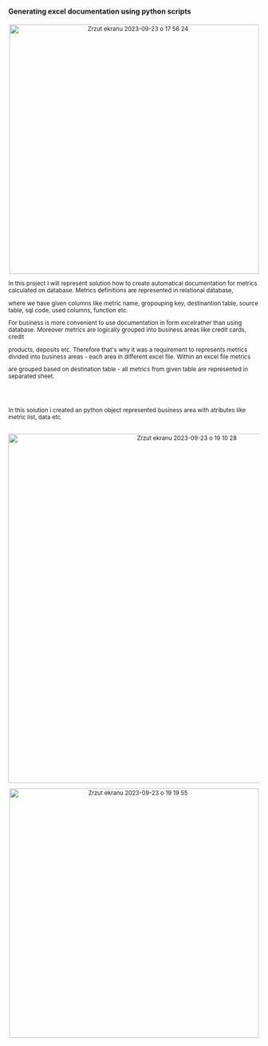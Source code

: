 
#### Generating excel documentation using python scripts

<sub/>

<p align="center">

<img width="500" alt="Zrzut ekranu 2023-09-23 o 17 56 24" src="https://github.com/eda6767/generating_documentation_python_excel/assets/102791467/a0b9fc5f-df3a-42e9-83ae-918794e06b1d">
</p>



In this project I will represent solution how to create automatical documentation for metrics calculated on database. Metrics definitions are represented in relational database, 
<br/> 

where we have given columns like metric name, gropouping key, destinantion table, source table, sql code, used columns, function etc. 
<br/> 

For business is more convenient to use documentation in form excelrather than using database. Moreover metrics are logically grouped into business areas like credit cards, credit 
<br/> 

products, deposits etc. Therefore that's why it was a requirement to represents metrics divided into business areas - each area in different excel file. Within an excel file metrics 
<br/> 

are grouped based on destination table - all metrics from given table are represented in separated sheet.
<br/> 
<br/> 


<br/> 
<br/> 
In this solution i created an python object represented business area with atributes like metric list, data etc.

<br/> 
<br/> 
<p align="center">

<img width="700" alt="Zrzut ekranu 2023-09-23 o 19 10 28" src="https://github.com/eda6767/generating_documentation_python_excel/assets/102791467/cd2607b4-a389-40cd-82c2-ff03dbe01b8a">
</p>

<p align="center">
<img width="500" alt="Zrzut ekranu 2023-09-23 o 19 19 55" src="https://github.com/eda6767/generating_documentation_python_excel/assets/102791467/cb52149d-a565-450d-81ca-95ba8e2c3014">

</p>

